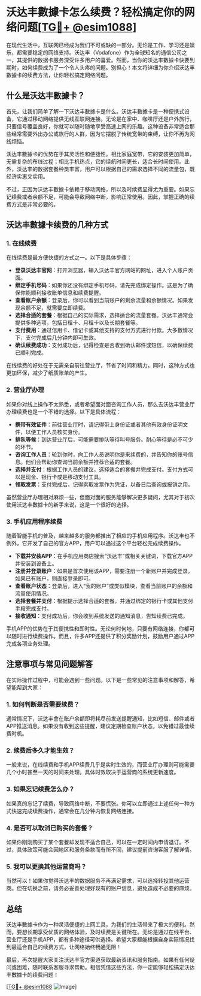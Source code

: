 # 沃达丰數據卡怎么续费？轻松搞定你的网络问题[[TG💪+ @esim1088](https://t.me/s/esim1088)]

在现代生活中，互联网已经成为我们不可或缺的一部分。无论是工作、学习还是娱乐，都需要稳定的网络支持。沃达丰（Vodafone）作为全球知名的通信公司之一，其提供的数据卡服务深受许多用户的喜爱。然而，当你的沃达丰數據卡快要到期时，如何续费成为了一个令人头疼的问题。别担心！本文将详细为你介绍沃达丰數據卡的续费方法，让你轻松搞定网络问题。

## 什么是沃达丰數據卡？

首先，让我们简单了解一下沃达丰數據卡是什么。沃达丰數據卡是一种便携式设备，它通过移动网络提供无线互联网连接。无论是在家中、咖啡厅还是户外旅行，只要信号覆盖良好，你就可以随时随地享受高速上网的乐趣。这种设备非常适合那些经常需要外出办公或旅行的人群，因为它摆脱了传统宽带的束缚，让你不再为网线烦恼。

沃达丰數據卡的优势在于其灵活性和便捷性。相比家庭宽带，它的安装更加简单，无需复杂的布线过程；相比手机热点，它的续航时间更长，适合长时间使用。此外，沃达丰的数据套餐种类丰富，用户可以根据自己的需求选择不同的流量包，既经济实惠又实用。

不过，正因为沃达丰數據卡依赖于移动网络，所以及时续费显得尤为重要。如果忘记续费或者余额不足，可能会导致网络中断，影响正常使用。因此，掌握正确的续费方式是非常必要的。

## 沃达丰數據卡续费的几种方式

### 1. 在线续费

在线续费是最方便快捷的方式之一。以下是具体步骤：

- **登录沃达丰官网**：打开浏览器，输入沃达丰官方网站的网址，进入个人账户页面。
- **绑定手机号码**：如果你还没有绑定手机号码，请先完成绑定操作。这是为了确保你能顺利接收账单信息和续费提醒。
- **查看账户余额**：登录后，你可以看到当前账户的剩余流量和余额情况。如果发现余额不足，就需要立即续费。
- **选择合适的套餐**：根据自己的实际需求，选择适合的流量套餐。沃达丰通常会提供多种选项，包括日租卡、月租卡以及长期套餐等。
- **支付费用**：通过信用卡、借记卡或其他支持的支付方式进行付款。大多数情况下，支付完成后几分钟内即可生效。
- **确认续费成功**：支付成功后，记得检查是否收到确认邮件或短信，以确保续费已顺利完成。

在线续费的好处在于无需亲自前往营业厅，节省了时间和精力。同时，这种方式也更加环保，减少了纸质账单的产生。

### 2. 营业厅办理

如果你对线上操作不太熟悉，或者希望面对面咨询工作人员，那么去沃达丰营业厅办理续费也是一个不错的选择。以下是具体流程：

- **携带有效证件**：前往营业厅时，请记得带上身份证或者其他有效身份证明文件，以便工作人员核实身份。
- **排队等候**：到达营业厅后，可能需要排队等待叫号服务。耐心等待是必不可少的环节。
- **咨询工作人员**：轮到你时，向工作人员说明你是来续费的，并告知你的账号信息。他们会帮助你查询当前余额并推荐合适的套餐。
- **选择并支付**：根据工作人员的建议，选择适合的套餐并完成支付。支付方式可以是现金、银行卡或是移动支付工具。
- **领取发票**：支付完成后，记得索取发票作为凭证，以备日后查询或报销之用。

虽然营业厅办理相对麻烦一些，但面对面的服务能够解决更多疑问，尤其对于初次使用沃达丰數據卡的新手来说，这是一个很好的选择。

### 3. 手机应用程序续费

随着智能手机的普及，越来越多的服务都推出了相应的手机应用程序。沃达丰也不例外，它开发了自己的官方APP，用户可以通过这个平台轻松完成续费操作。

- **下载并安装APP**：在手机应用商店搜索“沃达丰”或相关关键词，下载官方APP并安装到设备上。
- **注册并登录账户**：如果是首次使用该APP，需要注册一个新账户并完成登录。如果已有账户，则直接登录即可。
- **查看账户状态**：登录后，进入“我的账户”或类似模块，查看当前账户的余额和流量使用情况。
- **选择套餐并支付**：根据提示选择合适的套餐，并通过绑定的银行卡或其他支付手段完成支付。
- **接收通知**：支付成功后，你会收到系统发送的通知消息，告知续费已完成。

手机APP的优势在于其便携性和即时性。无论何时何地，只要有网络连接，你都可以随时进行续费操作。而且，许多APP还提供了积分奖励计划，鼓励用户通过APP完成各项业务处理。

## 注意事项与常见问题解答

在实际操作过程中，可能会遇到一些问题。以下是一些常见的注意事项和解答，希望能帮到大家：

### 1. 如何判断是否需要续费？

通常情况下，沃达丰會在账户余额即将耗尽前发送提醒通知，比如短信、邮件或者APP推送消息。如果没有收到这些提醒，建议定期检查账户状态，以免错过最佳续费时机。

### 2. 续费后多久才能生效？

一般来说，在线续费和手机APP续费几乎是实时生效的，而营业厅办理则可能需要几个小时甚至一天的时间来处理。具体时效取决于运营商的系统更新速度。

### 3. 如果忘记续费怎么办？

如果真的忘记了续费，导致网络中断，不要慌张。你可以立即通过上述任何一种方式快速完成续费操作，通常会在几分钟内恢复网络连接。

### 4. 是否可以取消已购买的套餐？

如果你刚刚购买了某个套餐却发现不适合自己，可以在一定时间内申请退订。不过，具体政策可能会因地区和服务条款而有所不同，建议提前咨询客服了解详情。

### 5. 我可以更换其他运营商吗？

当然可以！如果你觉得沃达丰的数据服务不再满足需求，可以选择转投其他运营商。但在切换之前，请务必妥善处理好现有的账户信息，避免造成不必要的麻烦。

## 总结

沃达丰數據卡作为一种灵活便捷的上网工具，为我们的生活带来了极大的便利。然而，要想长期享受优质的网络体验，及时续费是关键所在。无论是通过在线平台、营业厅还是手机APP，都有多种途径可供选择。希望大家都能根据自身实际情况找到最适合自己的续费方式，让网络始终畅通无阻！

最后，再次提醒大家关注沃达丰官方渠道获取最新资讯和服务指南。如果有任何疑问或困难，随时联系客服寻求帮助。相信凭借这些方法，你一定能够轻松搞定沃达丰數據卡的续费问题！

[[TG💪+ @esim1088](https://t.me/s/esim1088) ![Image](https://i.postimg.cc/4NQfJmqS/Snipaste-2025-05-13-00-14-12.png)]